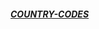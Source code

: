 ##### [COUNTRY-CODES](https://github.com/Clinton-Abraham/COUNTRY-CODES/blob/master/COUNTRIES-CODE.csv)



